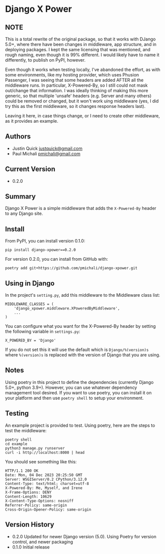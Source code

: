 # Django X Power


## NOTE
This is a total rewrite of the original package, so that it works with DJango 5.0+, where
there have been changes in middleware, app structure, and in deploying packages. I kept
the same licensing that was mentioned, and rough naming, even though it is 99% different.
I would likely have to name it differently, to publish on PyPI, however.

Even though it works when testing locally, I've abandoned the effort, as with some environments,
like my hosting provider, which uses Phusion Passenger, I was seeing that some headers are
added AFTER all the middleware runs. In particular, X-Powered-By, so I still could not mask
out/change that information. I was ideally thinking of making this more generic, so that
multiple 'unsafe' headers (e.g. Server and many others) could be removed or changed, but it
won't work uing middleware (yes, I did try this as the first middleware, so it changes
response headers last).

Leaving it here, in case things change, or I need to create other middleware, as it provides
an example.

## Authors
+ Justin Quick <justquick@gmail.com>
+ Paul Michali <pmichali@gmail.com>

## Current Version
+ 0.2.0

## Summary
Django X Power is a simple middleware that adds the ``X-Powered-By`` header to any Django site.


## Install
From PyPI, you can install version 0.1.0:
```
pip install django-xpower==0.2.0
```

For version 0.2.0, you can install from GitHub with:
```
poetry add git+https://github.com/pmichali/django-xpower.git
```

## Using in Django
In the project's `setting.py`, add this middleware to the Middleware class list:

    MIDDLEWARE_CLASSES = (
        'django_xpower.middleware.XPoweredByMiddleware',
        ...
    )

You can configure what you want for the X-Powered-By header by setting the following variable
in `settings.py`:

    X_POWERED_BY = 'Django'
    
If you do not set this it will use the default which is `Django/%(version)s`
where `%(version)s` is replaced with the version of Django that you are using.

## Notes
Using poetry in this project to define the dependencies (currently Django 5.0+, python 3.9+).
However, you can use whatever dependency management tool desired. If you want to use poetry,
you can install it on your platform and then use `poetry shell` to setup your environment.

## Testing
An example project is provided to test. Using poetry, here are the steps to test the middleware:

    poetry shell
    cd example
    python3 manage.py runserver
    curl -i http://localhost:8000 | head

You should see something like this:

    HTTP/1.1 200 OK
    Date: Mon, 04 Dec 2023 20:25:50 GMT
    Server: WSGIServer/0.2 CPython/3.12.0
    Content-Type: text/html; charset=utf-8
    X-Powered-By: Me, Myself, and Irene
    X-Frame-Options: DENY
    Content-Length: 10629
    X-Content-Type-Options: nosniff
    Referrer-Policy: same-origin
    Cross-Origin-Opener-Policy: same-origin

## Version History
 * 0.2.0 Updated for newer Django version (5.0). Using Poetry for version control, and newer packaging
 * 0.1.0 Initial release
